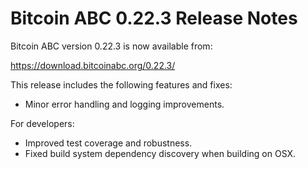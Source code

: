 # Bitcoin ABC 0.22.3 Release Notes

Bitcoin ABC version 0.22.3 is now available from:

  <https://download.bitcoinabc.org/0.22.3/>

This release includes the following features and fixes:
- Minor error handling and logging improvements.

For developers:
- Improved test coverage and robustness.
- Fixed build system dependency discovery when building on OSX.
